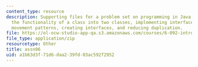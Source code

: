 ```yaml
---
content_type: resource
description: Supporting files for a problem set on programming in Java, separating
  the functionality of a class into two classes, implementing interfaces, multiple
  movement patterns, creating interfaces, and reducing duplication.
file: https://ol-ocw-studio-app-qa.s3.amazonaws.com/courses/6-092-introduction-to-programming-in-java-january-iap-2010/a1b63d3f71d6daa239fd03ac592f2952_assn06.zip
file_type: application/zip
resourcetype: Other
title: assn06
uid: a1b63d3f-71d6-daa2-39fd-03ac592f2952
---
```

